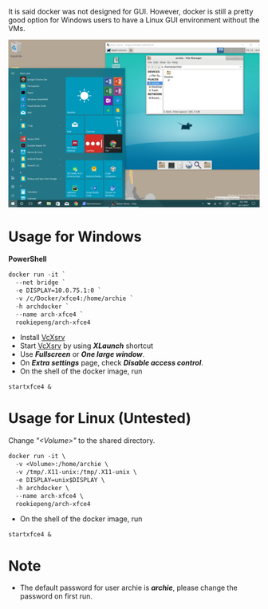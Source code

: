 It is said docker was not designed for GUI. However, docker is still a pretty good option for Windows users to have a Linux GUI environment without the VMs.

![xfce4](https://raw.githubusercontent.com/rookiepeng/Docker-Files/master/Arch-xfce4/images/xfce4.png)

# Usage for Windows

**PowerShell**
```
docker run -it `
  --net bridge `
  -e DISPLAY=10.0.75.1:0 `
  -v /c/Docker/xfce4:/home/archie `
  -h archdocker `
  --name arch-xfce4 `
  rookiepeng/arch-xfce4
```

* Install [VcXsrv](https://sourceforge.net/projects/vcxsrv/)
* Start [VcXsrv](https://sourceforge.net/projects/vcxsrv/) by using ***XLaunch*** shortcut
* Use ***Fullscreen*** or ***One large window***.
* On ***Extra settings*** page, check ***Disable access control***.
* On the shell of the docker image, run
```
startxfce4 &
```

# Usage for Linux (Untested)

Change *"\<Volume\>"* to the shared directory.
```
docker run -it \
  -v <Volume>:/home/archie \
  -v /tmp/.X11-unix:/tmp/.X11-unix \
  -e DISPLAY=unix$DISPLAY \
  -h archdocker \
  --name arch-xfce4 \
  rookiepeng/arch-xfce4
```

* On the shell of the docker image, run
```
startxfce4 &
```

# Note

* The default password for user archie is ***archie***, please change the password on first run.

